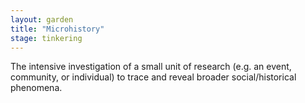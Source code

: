```yaml
---  
layout: garden
title: "Microhistory"
stage: tinkering
---
```


The intensive investigation of a small unit of research (e.g. an event, community, or individual) to trace and reveal broader social/historical phenomena.